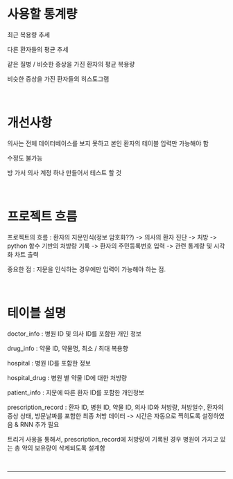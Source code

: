 # 사용할 통계량  


최근 복용량 추세  


다른 환자들의 평균 추세  


같은 질병 / 비슷한 증상을 가진 환자의 평균 복용량  


비슷한 증상을 가진 환자들의 히스토그램  


<br>  

# 개선사항  


의사는 전체 데이터베이스를 보지 못하고 본인 환자의 테이블 입력만 가능해야 함  


수정도 불가능  


방 가서 의사 계정 하나 만들어서 테스트 할 것  

<br>  

# 프로젝트 흐름  


프로젝트의 흐름 : 환자의 지문인식(정보 암호화??) -> 의사의 환자 진단 -> 처방 -> python 함수 기반의 처방량 기록 -> 환자의 주민등록번호 입력 -> 관련 통계량 및 시각화 차트 출력  


중요한 점 : 지문을 인식하는 경우에만 입력이 가능해야 하는 점.  


<br>  

# 테이블 설명  


doctor_info : 병원 ID 및 의사 ID를 포함한 개인 정보  


drug_info : 약물 ID, 약물명, 최소 / 최대 복용향  


hospital : 병원 ID를 포함한 정보  


hospital_drug : 병원 별 약물 ID에 대한 처방량  


patient_info : 지문에 따른 환자 ID를 포함한 개인정보  


prescription_record : 환자 ID, 병원 ID, 약물 ID, 의사 ID와 처방량, 처방일수, 환자의 증상 상태, 방문날짜를 포함한 최종 처방 데이터 -> 시간은 자동으로 찍히도록 설정하였음 & RNN 추가 필요  

트리거 사용을 통해서, prescription_record에 처방량이 기록된 경우 병원이 가지고 있는 총 약의 보유량이 삭제되도록 설계함  

<br>  

***  
